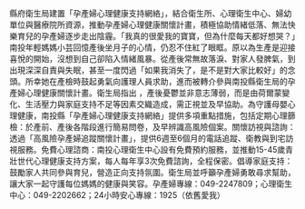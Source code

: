 縣府衛生局建置「孕產婦心理健康支持網絡」，結合衛生所、心理衛生中心、婦幼單位與醫療院所資源，推動孕產婦心理健康關懷計畫，積極協助情緒低落、無法快樂育兒的孕產婦逐步走出陰霾。「我真的很愛我的寶寶，但為什麼每天都好想哭？」南投年輕媽媽小芸回憶產後坐月子的心情，仍忍不住紅了眼眶。原以為生產是迎接喜悅的開始，沒想到自己卻陷入情緒風暴。從產後常無故落淚、對家人發脾氣，到出現深深自責與失眠，甚至一度閃過「如果我消失了，是不是對大家比較好」的念頭。所幸她在產檢時鼓起勇氣向護理人員求助，進而被轉介參與南投縣衛生局的孕產婦心理健康關懷計畫。衛生局指出 ，產後憂鬱並非意志薄弱，而是由荷爾蒙變化、生活壓力與家庭支持不足等因素交織造成，需正視並及早協助。為守護母嬰心理健康，南投縣「孕產婦心理健康支持網絡」提供多項重點措施，包括定期心理篩檢：於產前、產後各階段進行簡易問卷，及早辨識高風險個案。關懷訪視與諮詢：透過「高風險孕產婦追蹤關懷計畫」，提供6週至6個月的電話追蹤、衛教與到宅訪視服務。免費心理諮商：南投心理衛生中心設有免費預約服務，並推動15-45歲青壯世代心理健康支持方案，每人每年享3次免費諮詢，全程保密。倡導家庭支持：鼓勵家人共同參與育兒，營造正向支持氛圍。衛生局並呼籲孕產婦勇敢尋求幫助，讓大家一起守護每位媽媽的健康與笑容。孕產婦專線：049-2247809；心理衛生中心：049-2202662；24小時安心專線：1925（依舊愛我）